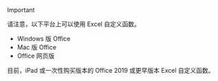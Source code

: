 > [!IMPORTANT]
> 请注意，以下平台上可以使用 Excel 自定义函数。
>
> - Windows 版 Office
> - Mac 版 Office
> - Office 网页版
>
> 目前，iPad 或一次性购买版本的 Office 2019 或更早版本 Excel 自定义函数。
